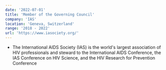 ```yaml
---
date: '2022-07-01'
title: 'Member of the Governing Council'
company: 'IAS'
location: 'Geneva, Switzerland'
range: '2018 - 2022'
url: 'https://www.iasociety.org/'
---
```


- The International AIDS Society (IAS) is the world's largest association of HIV professionals and steward to the International AIDS Conference, the IAS Conference on HIV Science, and the HIV Research for Prevention Conference

